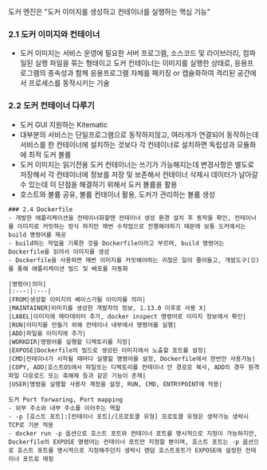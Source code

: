 도커 엔진은 "도커 이미지를 생성하고 컨테이너를 실행하는 핵심 기능"

### 2.1 도커 이미지와 컨테이너
- 도커 이미지는 서비스 운영에 필요한 서버 프로그램, 소스코드 및 라이브러리, 컴파일된 실행 파일을 묶는 형태이고 도커 컨테이너는 이미지를 실행한 상태로, 응용프로그램의 종속성과 함께 응용프로그램 자체를 패키징 or 캡슐화하여 격리된 공간에서 프로세스를 동작시키는 기술
### 2.2 도커 컨테이너 다루기
- 도커 GUI 지원하는 Kitematic
- 대부분의 서비스는 단일프로그램으로 동작하지않고, 여러개가 연결되어 동작하는데 서비스를 한 컨테이너에 설치하는 것보다 각 컨테이너로 설치하면 독립성과 모듈화에 최적
도커 볼륨
- 도커 이미지는 읽기전용 도커 컨테이너는 쓰기가 가능해지는데 변경사항은 별도로 저장해서 각 컨테이너에 정보를 저장 및 보존해서 컨테이너 삭제시 데이터가 날아갈수 있는데 이 단점을 해결하기 위해서 도커 볼륨을 활용
- 호스트와 볼륨 공유, 볼륨 컨테이너 활용, 도커가 관리하는 볼륨 생성
~~~-v [호스트 공유 디렉토리]:[컨테이너 공유 디렉토리]~~~
### 2.4 Dockerfile
- 개발한 애플리케이션을 컨테이너화할땐 컨테이너 생성 환경 설치 후 동작을 확인, 컨테이너를 이미지로 커밋하는 방식 하지만 매번 수작업으로 진행해야하기 때문에 보통 도커에서는 build 명령어를 제공
- build하는 작업을 기록한 것을 Dockerfile이라고 부르며, build 명령어는 Dockerfile을 읽어서 이미지를 생성
- Dockerfile을 사용하면 매번 이미지를 커밋해야하는 귀찮은 일이 줄어들고, 개발도구(깃)를 통해 애플리케이션 빌드 및 배포를 자동화

|명령어|의미|
|:---:|:---|
|FROM|생성할 이미지의 베이스가될 이미지를 의미|
|MAINTAINER|이미지를 생성한 개발자의 정보, 1.13.0 이후로 사용 X|
|LABEL|이미지에 메타데이터 추가, docker inspect 명령어로 이미지 정보에서 확인|
|RUN|이미지를 만들기 위해 컨테이너 내부에서 명령어를 실행|
|ADD|파일을 이미지에 추가|
|WORKDIR|명령어를 실행할 디렉토리를 지정|
|EXPOSE|Dockerfile의 빌드로 생성된 이미지에서 노출할 포트를 설정|
|CMD|컨테이너가 시작될 때마다 실행할 명령어를 설정, Dockerfile에서 한번만 사용가능|
|COPY, ADD|호스트OS에서 파일또는 디렉토리를 컨테이너 안 경로로 복사, ADD의 경우 원격 파일 다운로드 또는 축해제 등과 같은 기능이 존재|
|USER|명령을 실행할 사용자 계정을 설정, RUN, CMD, ENTRYPOINT에 적용|

도커 Port forwaring, Port mapping
- 외부 주소와 내부 주소를 이어주는 역할
- -p [호스트 포트]:[컨테이너 포트]/[프로토콜 유형] 프로토콜 유형은 생략가능 생략시 TCP로 기본 적용
- docker run -p 옵션으로 호스트 포트와 컨테이너 포트를 명시적으로 지정이 가능하지만, Dockerfile의 EXPOSE 명령어는 컨테이너 포트만 지정할 뿐이며, 호스트 포트는 -p 옵션으로 호스트 포트를 명시적으로 지정해주던지 생략시 랜덤 호스트포트가 EXPOSE에 설정한 컨테이너 포트로 매핑
